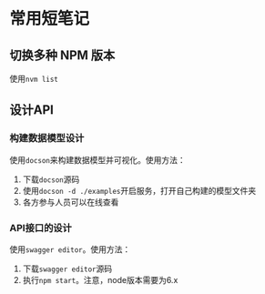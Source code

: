 # 常用短笔记

## 切换多种 NPM 版本

使用`nvm list`

## 设计API

### 构建数据模型设计

使用`docson`来构建数据模型并可视化。使用方法：
1. 下载`docson`源码
2. 使用`docson -d ./examples`开启服务，打开自己构建的模型文件夹
3. 各方参与人员可以在线查看

### API接口的设计

使用`swagger editor`。使用方法：
1. 下载`swagger editor`源码
2. 执行`npm start`。注意，node版本需要为6.x
